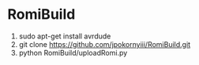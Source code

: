 # RomiBuild

1. sudo apt-get install avrdude
1. git clone https://github.com/jpokornyiii/RomiBuild.git
1. python RomiBuild/uploadRomi.py

